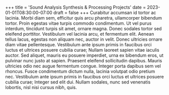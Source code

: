 +++
title = 'Sound Analysis Synthesis & Processing Projects'
date = 2023-01-01T08:30:00-07:00
draft = false
+++
Curabitur accumsan id tortor ac lacinia. Morbi diam sem, efficitur quis arcu pharetra, ullamcorper bibendum tortor.
Proin egestas vitae turpis commodo condimentum. Ut vel purus interdum, tincidunt turpis sit amet, ornare magna. Donec
sodales tortor sed eleifend porttitor. Vestibulum vel lacinia arcu, et fermentum elit. Aenean tellus lacus, egestas
non aliquam nec, auctor in velit. Donec ultricies ornare diam vitae pellentesque. Vestibulum ante ipsum primis in
faucibus orci luctus et ultrices posuere cubilia curae; Nullam laoreet sapien vitae iaculis auctor. Sed aliquet,
mauris eu posuere imperdiet, urna ex bibendum eros, ut pulvinar nunc justo at sapien. Praesent eleifend sollicitudin
dapibus. Mauris ultricies odio nec augue fermentum congue. Integer porta dapibus sem vel rhoncus. Fusce condimentum
dictum nulla, lacinia volutpat odio pretium nec. Vestibulum ante ipsum primis in faucibus orci luctus et ultrices
posuere cubilia curae; Integer sed elit dui. Nullam sodales, nunc sed venenatis lobortis, nisl nisi cursus nibh, quis.